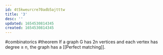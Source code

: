 ```yaml
---
id: 4t5kweurcre70adb5ajtttw
title: '3'
desc: ''
updated: 1654530814345
created: 1654530814345
---
```

#combinatorics #theorem
If a graph G has 2n vertices and each vertex has degree $\geq$ n, the graph has a [[Perfect matching]].
